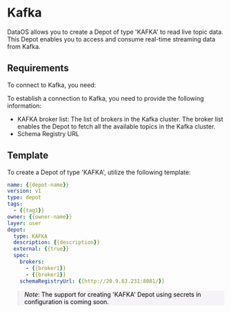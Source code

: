 # Kafka

DataOS allows you to create a Depot of type 'KAFKA' to read live topic data. This Depot enables you to access and consume real-time streaming data from Kafka.

## Requirements

To connect to Kafka, you need:

To establish a connection to Kafka, you need to provide the following information:

- KAFKA broker list: The list of brokers in the Kafka cluster. The broker list enables the Depot to fetch all the available topics in the Kafka cluster.
- Schema Registry URL

## Template

To create a Depot of type 'KAFKA', utilize the following template:

```yaml
name: {{depot-name}}
version: v1
type: depot
tags:
  - {{tag1}}
owner: {{owner-name}}
layer: user
depot:
  type: KAFKA                     
  description: {{description}}
  external: {{true}}
  spec:                           
    brokers:
      - {{broker1}}
      - {{broker2}}
    schemaRegistryUrl: {{http://20.9.63.231:8081/}}
```

<style>
    blockquote {
        background-color: #F6F3F8;
    }
</style>

<blockquote style="color: black;">

*Note*: The support for creating 'KAFKA' Depot using secrets in configuration is coming soon.
</blockquote>
